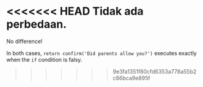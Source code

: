 <<<<<<< HEAD
Tidak ada perbedaan.
=======
No difference!

In both cases, `return confirm('Did parents allow you?')` executes exactly when the `if` condition is falsy.
>>>>>>> 9e3fa1351f80cfd6353a778a55b2c86bca9e895f
